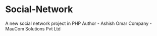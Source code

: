 # Social-Network
A new social network project in PHP
Author - Ashish Omar
Company - MauCom Solutions Pvt Ltd
